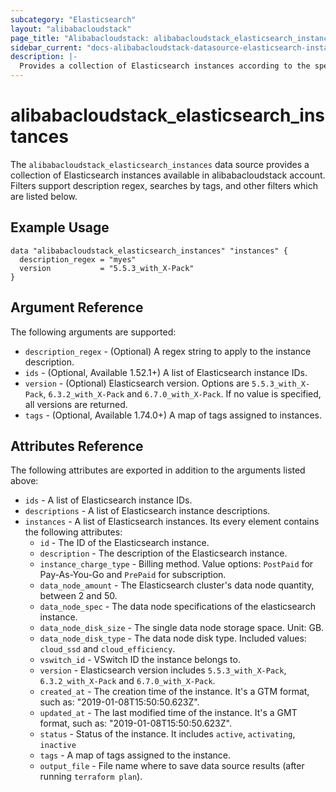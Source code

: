 ```yaml
---
subcategory: "Elasticsearch"
layout: "alibabacloudstack"
page_title: "Alibabacloudstack: alibabacloudstack_elasticsearch_instances"
sidebar_current: "docs-alibabacloudstack-datasource-elasticsearch-instances"
description: |-
  Provides a collection of Elasticsearch instances according to the specified filters.
---
```


# alibabacloudstack_elasticsearch_instances

The `alibabacloudstack_elasticsearch_instances` data source provides a collection of Elasticsearch instances available in alibabacloudstack account.
Filters support description regex, searches by tags, and other filters which are listed below.

## Example Usage

```
data "alibabacloudstack_elasticsearch_instances" "instances" {
  description_regex = "myes"
  version           = "5.5.3_with_X-Pack"
}
```

## Argument Reference

The following arguments are supported:

* `description_regex` - (Optional) A regex string to apply to the instance description.
* `ids` - (Optional, Available 1.52.1+) A list of Elasticsearch instance IDs.
* `version` - (Optional) Elasticsearch version. Options are `5.5.3_with_X-Pack`, `6.3.2_with_X-Pack` and `6.7.0_with_X-Pack`. If no value is specified, all versions are returned.
* `tags` - (Optional, Available 1.74.0+) A map of tags assigned to instances.

## Attributes Reference

The following attributes are exported in addition to the arguments listed above:

* `ids` - A list of Elasticsearch instance IDs.
* `descriptions` - A list of Elasticsearch instance descriptions.
* `instances` - A list of Elasticsearch instances. Its every element contains the following attributes:
  * `id` - The ID of the Elasticsearch instance.
  * `description` - The description of the Elasticsearch instance.
  * `instance_charge_type` - Billing method. Value options: `PostPaid` for  Pay-As-You-Go and `PrePaid` for subscription.
  * `data_node_amount` - The Elasticsearch cluster's data node quantity, between 2 and 50.
  * `data_node_spec` - The data node specifications of the elasticsearch instance.
  * `data_node_disk_size` - The single data node storage space. Unit: GB.
  * `data_node_disk_type` - The data node disk type. Included values: `cloud_ssd` and `cloud_efficiency`.
  * `vswitch_id` - VSwitch ID the instance belongs to.
  * `version` - Elasticsearch version includes `5.5.3_with_X-Pack`, `6.3.2_with_X-Pack` and `6.7.0_with_X-Pack`.
  * `created_at` - The creation time of the instance. It's a GTM format, such as: "2019-01-08T15:50:50.623Z".
  * `updated_at` - The last modified time of the instance. It's a GMT format, such as: "2019-01-08T15:50:50.623Z".
  * `status` - Status of the instance. It includes `active`, `activating`, `inactive`
  * `tags` - A map of tags assigned to the instance.
  * `output_file` - File name where to save data source results (after running `terraform plan`).